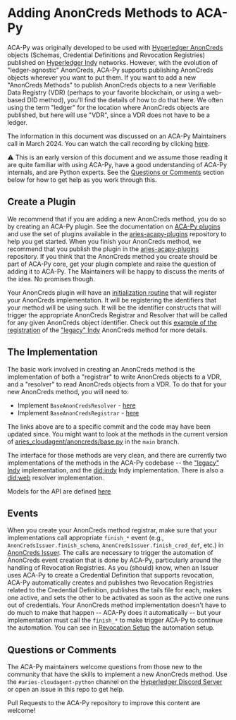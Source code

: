 # Adding AnonCreds Methods to ACA-Py

ACA-Py was originally developed to be used with [Hyperledger AnonCreds] objects (Schemas,
Credential Definitions and Revocation Registries) published on [Hyperledger Indy] networks. However,
with the evolution of "ledger-agnostic" AnonCreds, ACA-Py supports publishing AnonCreds objects wherever
you want to put them. If you want to add a new "AnonCreds Methods" to publish AnonCreds
objects to a new Verifiable Data Registry (VDR) (perhaps to your favorite blockchain, or using a web-based DID method),
you'll find the details of how to do that here. We often using the term "ledger" for the
location where AnonCreds objects are published, but here will use "VDR", since a VDR does
not have to be a ledger.

[Hyperledger AnonCreds]: https://www.hyperledger.org/projects/anoncreds
[Hyperledger Indy]: https://www.hyperledger.org/projects/hyperledger-indy

The information in this document was discussed on an ACA-Py Maintainers call in March 2024.
You can watch the call recording by clicking [here](https://youtu.be/tJXY4IM-2l8).

:warning: This is an early version of this document and we assume those reading it
are quite familiar with using ACA-Py, have a good understanding of ACA-Py internals, and are
Python experts. See the [Questions or Comments](#questions-or-comments) section below
for how to get help as you work through this.

[Hyperledger Discord Server]: https://discord.gg/hyperledger

## Create a Plugin

We recommend that if you are adding a new AnonCreds method, you do so by creating an ACA-Py plugin.
See the documentation on [ACA-Py plugins] and use the set of plugins available in the [aries-acapy-plugins]
repository to help you get started. When you finish your AnonCreds method, we recommend that you publish the plugin
in the [aries-acapy-plugins] repository. If you think that the AnonCreds method you create should
be part of ACA-Py core, get your plugin complete and raise the question of adding it to ACA-Py. The
Maintainers will be happy to discuss the merits of the idea. No promises though.

[ACA-Py plugins]: ./PlugIns.md
[aries-acapy-plugins]: https://github.com/hyperledger/aries-acapy-plugins

Your AnonCreds plugin will have an [initialization routine] that will register your AnonCreds
implementation. It will be registering the identifiers that your method will be using such. It
will be the identifier constructs that will trigger the appropriate AnonCreds Registrar and
Resolver that will be called for any given AnonCreds object identifier. Check out this
[example of the registration] of the ["legacy" Indy] AnonCreds method for more details.

[initialization routine]: https://github.com/hyperledger/aries-cloudagent-python/blob/0.12.1/aries_cloudagent/anoncreds/__init__.py
[example of the registration]: https://github.com/hyperledger/aries-cloudagent-python/blob/0.12.1/aries_cloudagent/anoncreds/default/legacy_indy/registry.py

## The Implementation

The basic work involved in creating an AnonCreds method is the implementation of both a "registrar" to
write AnonCreds objects to a VDR, and a "resolver" to read AnonCreds objects from a VDR. To do
that for your new AnonCreds method, you will need to:

- Implement `BaseAnonCredsResolver` - [here](https://github.com/hyperledger/aries-cloudagent-python/blob/1786553ffea244c67d82ceaa3f1793dd1ec1c0f5/aries_cloudagent/anoncreds/base.py#L113)
- Implement `BaseAnonCredsRegistrar` - [here](https://github.com/hyperledger/aries-cloudagent-python/blob/1786553ffea244c67d82ceaa3f1793dd1ec1c0f5/aries_cloudagent/anoncreds/base.py#L139)

The links above are to a specific commit and the code may have been updated since. You might want to
look at the methods in the current version of [aries_cloudagent/anoncreds/base.py](https://github.com/hyperledger/aries-cloudagent-python/blob/0.12.1/aries_cloudagent/anoncreds/base.py) in the `main` branch.

The interface for those methods are very clean, and there are currently two implementations of the 
methods in the ACA-Py codebase -- the ["legacy" Indy] implementation, and the [did:indy] Indy implementation.
There is also a [did:web] resolver implementation.

["legacy" Indy]: https://github.com/hyperledger/aries-cloudagent-python/tree/0.12.1/aries_cloudagent/anoncreds/default/legacy_indy
[did:indy]: https://github.com/hyperledger/aries-cloudagent-python/tree/0.12.1/aries_cloudagent/anoncreds/default/did_indy
[did:web]: https://github.com/hyperledger/aries-cloudagent-python/tree/0.12.1/aries_cloudagent/anoncreds/default/did_web

Models for the API are defined [here](https://github.com/hyperledger/aries-cloudagent-python/tree/0.12.1/aries_cloudagent/anoncreds/models)

## Events

When you create your AnonCreds method registrar, make sure that your implementations call appropriate
`finish_*` event (e.g., `AnonCredsIssuer.finish_schema`, `AnonCredsIssuer.finish_cred_def`, etc.) in
[AnonCreds Issuer]. The calls are necessary to trigger the automation of AnonCreds event creation that
is done by ACA-Py, particularly around the handling of Revocation Registries. As you (should) know, when
an Issuer uses ACA-Py to create a Credential Definition that supports revocation, ACA-Py automatically
creates and publishes two Revocation Registries related to the Credential Definition, publishes the tails
file for each, makes one active, and sets the other to be activated as soon as the active one runs out of
credentials. Your AnonCreds method implementation doesn't have to do much to make that happen -- ACA-Py
does it automatically -- but your implementation must call the `finish_*` to make trigger ACA-Py to continue
the automation. You can see in [Revocation Setup] the automation setup.

[AnonCreds Issuer]: https://github.com/hyperledger/aries-cloudagent-python/blob/0.12.1/aries_cloudagent/anoncreds/issuer.py#L56
[Revocation Setup]: https://github.com/hyperledger/aries-cloudagent-python/blob/0.12.1/aries_cloudagent/anoncreds/revocation_setup.py

## Questions or Comments

The ACA-Py maintainers welcome questions from those new to the community that
have the skills to implement a new AnonCreds method. Use the `#aries-cloudagent-python` channel
on the [Hyperledger Discord Server] or open an issue in this repo to get help.

Pull Requests to the ACA-Py repository to improve this content are welcome!
